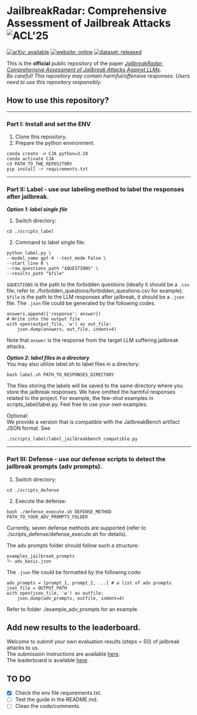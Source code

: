 # JailbreakRadar: Comprehensive Assessment of Jailbreak Attacks ![ACL'25](https://img.shields.io/badge/ACL'25-lightyellow?style=flat)
[![arXiv: available](https://img.shields.io/badge/arXiv-available-red.svg)](https://arxiv.org/abs/2308.03825)
[![website: online](https://img.shields.io/badge/website-online-blue.svg)](https://junjie-chu.github.io/Public_Comprehensive_Assessment_Jailbreak/)
[![dataset: released](https://img.shields.io/badge/dataset-released-green.svg)](https://github.com/TrustAIRLab/Comprehensive_Jailbreak_Assessment/tree/main/forbidden_questions)

This is the **official** public repository of the paper [*JailbreakRadar: Comprehensive Assessment of Jailbreak Attacks Against LLMs*](https://arxiv.org/abs/2402.05668).  
*Be careful! This repository may contain harmful/offensive responses. Users need to use this repository responsibly.*

## How to use this repository?

---

### Part I: Install and set the ENV
1. Clone this repository.
2. Prepare the python environment.
```
conda create -n CJA python=3.10
conda activate CJA
cd PATH_TO_THE_REPOSITORY
pip install -r requirements.txt
```

---

### Part II: Label - use our labeling method to label the responses after jailbreak.

***Option 1: label single file***  
1. Switch directory:  
```
cd ./scripts_label
```
2. Command to label single file:
```
python label.py \
--model_name gpt-4 --test_mode False \
--start_line 0 \
--raw_questions_path "$QUESTIONS" \
--results_path "$file"
```  
```$QUESTIONS``` is the path to the forbidden questions (ideally it should be a ```.csv``` file, refer to ./forbidden_questions/forbidden_questions.csv for example).  
```$file``` is the path to the LLM responses after jailbreak, it should be a ```.json``` file. The ```.json``` file could be generated by the following codes.
```
answers.append({'response': answer})
# Write into the output file
with open(output_file, 'w') as out_file:
    json.dump(answers, out_file, indent=4)
```
Note that ```answer``` is the response from the target LLM suffering jailbreak attacks. 

***Option 2: label files in a directory***  
You may also utilize label.sh to label files in a directory:  
```
bash label.sh PATH_TO_RESPONSES_DIRECTORY
```

The files storing the labels will be saved to the same directory where you store the jailbreak responses. 
We have omitted the harmful responses related to the project. 
For example, the few-shot examples in scripts_label/label.py. Feel free to use your own examples. 

Optional:  
We provide a version that is compatible with the JailbreakBench artifact JSON format.
See
```
./scripts_label/label_jailbreakbench_compatible.py
```

---

### Part III: Defense - use our defense scripts to detect the jailbreak prompts (adv prompts).
1. Switch directory:  
```
cd ./scripts_defense
```
2. Execute the defense:
```
bash ./defense_execute.sh DEFENSE_METHOD PATH_TO_YOUR_ADV_PROMPTS_FOLDER
```
Currently, seven defense methods are supported (refer to ./scripts_defense/defense_execute.sh for details).

The adv prompts folder should follow such a structure:
```
examples_jailbreak_prompts
└─ adv_basic.json
```
The ```.json``` file could be formatted by the following code:
```
adv_prompts = [prompt_1, prompt_2, ...] # a list of adv prompts
json_file = OUTPUT_PATH
with open(json_file, 'w') as outfile:
    json.dump(adv_prompts, outfile, indent=4)
```
Refer to folder ./example_adv_prompts for an example.  

## Add new results to the leaderboard.
Welcome to submit your own evaluation results (steps = 50) of jailbreak attacks to us.  
The submission instructions are available [here](https://github.com/TrustAIRLab/Comprehensive_Jailbreak_Assessment/edit/main/leaderboard_data/How_to_Submit.md).  
The leaderboard is available [here](https://junjie-chu.github.io/Public_Comprehensive_Assessment_Jailbreak/leaderboard).  

## TO DO

- [x] Check the env file requirements.txt.
- [ ] Test the guide in the README.md.
- [ ] Clean the code/comments.
